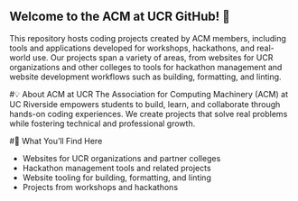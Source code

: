 ## Welcome to the ACM at UCR GitHub! 🚀

This repository hosts coding projects created by ACM members, including tools and applications developed for workshops, hackathons, and real-world use. Our projects span a variety of areas, from websites for UCR organizations and other colleges to tools for hackathon management and website development workflows such as building, formatting, and linting.

#💡 About ACM at UCR
The Association for Computing Machinery (ACM) at UC Riverside empowers students to build, learn, and collaborate through hands-on coding experiences. We create projects that solve real problems while fostering technical and professional growth.

#📁 What You’ll Find Here
- Websites for UCR organizations and partner colleges
- Hackathon management tools and related projects
- Website tooling for building, formatting, and linting
- Projects from workshops and hackathons

<!--

**Here are some ideas to get you started:**

🙋‍♀️ A short introduction - what is your organization all about?
🌈 Contribution guidelines - how can the community get involved?
👩‍💻 Useful resources - where can the community find your docs? Is there anything else the community should know?
🍿 Fun facts - what does your team eat for breakfast?
🧙 Remember, you can do mighty things with the power of [Markdown](https://docs.github.com/github/writing-on-github/getting-started-with-writing-and-formatting-on-github/basic-writing-and-formatting-syntax)
-->
